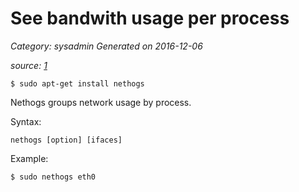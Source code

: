 # See bandwith usage per process
 
_Category: sysadmin_
_Generated on 2016-12-06_

_source: [1]_

```
$ sudo apt-get install nethogs
```

Nethogs groups network usage by process.

Syntax:

```
nethogs [option] [ifaces]
```

Example:

```
$ sudo nethogs eth0
```

[1]: https://www.cyberciti.biz/faq/linux-find-out-what-process-is-using-bandwidth/
